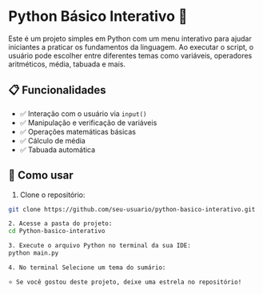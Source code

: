# Python Básico Interativo 🐍

Este é um projeto simples em Python com um menu interativo para ajudar iniciantes a praticar os fundamentos da linguagem. Ao executar o script, o usuário pode escolher entre diferentes temas como variáveis, operadores aritméticos, média, tabuada e mais.

## 📋 Funcionalidades

- ✅ Interação com o usuário via `input()`
- ✅ Manipulação e verificação de variáveis
- ✅ Operações matemáticas básicas
- ✅ Cálculo de média
- ✅ Tabuada automática

## 🎯 Como usar

1. Clone o repositório:
```bash
git clone https://github.com/seu-usuario/python-basico-interativo.git

2. Acesse a pasta do projeto:
cd Python-basico-interativo

3. Execute o arquivo Python no terminal da sua IDE:
python main.py

4. No terminal Selecione um tema do sumário:

⭐ Se você gostou deste projeto, deixe uma estrela no repositório!